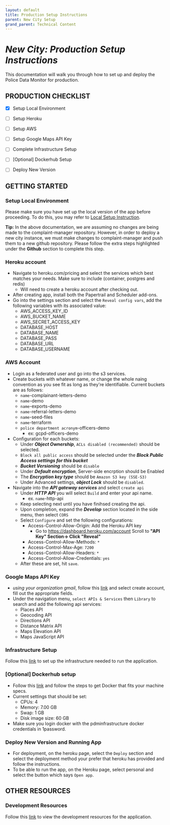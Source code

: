 ```yaml
---
layout: default
title: Production Setup Instructions
parent: New City Setup
grand_parent: Technical Content
---
```


# _New City: Production Setup Instructions_

This documentation will walk you through how to set up and deploy the Police Data Monitor for production.

## PRODUCTION CHECKLIST

- [x] Setup Local Environment
- [ ] Setup Heroku

- [ ] Setup AWS

- [ ] Setup Google Maps API Key

- [ ] Complete Infrastructure Setup

- [ ] [Optional] Dockerhub Setup

- [ ] Deploy New Version

## GETTING STARTED

### Setup Local Environment

Please make sure you have set up the local version of the app before proceeding. To do this, you may refer to [Local Setup Instruction](https://publicdataworks.github.io/complaint-manager/technical-content/new-city-setup/new-city-setup-instructions.html).

**Tip:** In the above documentation, we are assuming no changes are being made to the complaint-manager repository. However, in order to deploy a new city instance, we must make changes to complaint-manager and push them to a new github repository. Please follow the extra steps highlighted under the **Github** section to complete this step.

### Heroku account

- Navigate to heroku.com/pricing and select the services which best matches your needs. Make sure to include (container, postgres and redis)
  - Will need to create a heroku account after checking out.
- After creating app, install both the Papertrail and Scheduler add-ons.
- Go into the settings section and select the `Reveal config vars`, add the following variables with its associated value:
  - AWS_ACCESS_KEY_ID
  - AWS_BUCKET_NAME
  - AWS_SECRET_ACCESS_KEY
  - DATABASE_HOST
  - DATABASE_NAME
  - DATABASE_PASS
  - DATABASE_URL
  - DATABASE_USERNAME

### AWS Account

- Login as a federated user and go into the s3 services.
- Create buckets with whatever name, or change the whole naing convention as you see fit as long as they're identifiable. Current buckets are as follows:
  - `name`-complainant-letters-demo
  - `name`-demo
  - `name`-exports-demo
  - `name`-referral-letters-demo
  - `name`-seed-files
  - `name`-terraform
  - `police department acronym`-officers-demo
    - ex: gcpd-officers-demo
- Configuration for each buckets:
  - Under **_Object Ownership_**, `ACLs disabled (recommended)` should be selected.
  - `Block all public access` should be selected under the **_Block Public Access settings for this bucket_**
  - **_Bucket Versioning_** should be `disable`
  - Under **_Default encryption_**, Server-side encrption should be Enabled
  - The **_Encryption key type_** should be `Amazon S3 key (SSE-S3)`
  - Under Advanced settings, **_object Lock_** should be `disabled`.
- Navigate into the **_API gateway services_** and select `create api`
  - Under **_HTTP API_** you will select `Build` and enter your api name.
    - ex. `name`-http-api
  - Keep selecting next until you have finihsed creating the api.
  - Upon completion, expand the **_Develop_** section located in the side menu, then select `CORS`
  - Select `Configure` and set the following configurations:
    - Access-Control-Allow-Origin: Add the Heroku API key
      - Go to https://dashboard.heroku.com/account
        Scroll to **"API Key" Section-> Click "Reveal"**
    - Access-Control-Allow-Methods: `*`
    - Access-Control-Max-Age: `7200`
    - Access-Control-Allow-Headers: `*`
    - Access-Control-Allow-Credentials: `yes`
  - After these are set, hit `save`.

### Google Maps API Key

- _using your organization gmail_, follow this [link](https://console.cloud.google.com/) and select create account, fill out the appropriate fields.
- Under the navigation menu, `select APIs & Services` then `Library` to search and add the following api services:
  - Places API
  - Geocoding API
  - Directions API
  - Distance Matrix API
  - Maps Elevation API
  - Maps JavaScript API

### Infrastructure Setup

Follow this [link](https://publicdataworks.github.io/complaint-manager/technical-content/new-city-setup/infrastructure-setup.html) to set up the infrastructure needed to run the application.

### [Optional] Dockerhub setup

- Follow this [link](https://docs.docker.com/get-docker/) and follow the steps to get Docker that fits your machine specs.
- Current settings that should be set:
  - CPUs: 4
  - Memory: 7.00 GB
  - Swap: 1 GB
  - Disk image size: 60 GB
- Make sure you login docker with the pdminfrastructure docker credentials in 1password.

### Deploy New Version and Running App

- For deployment, on the heroku page, select the `Deploy` section and select the deployment method your prefer that heroku has provided and follow the instructions.
- To be able to run the app, on the Heroku page, select personal and select the button which says `Open app`.

## OTHER RESOURCES

### Development Resources

Follow this [link](https://publicdataworks.github.io/complaint-manager/technical-content/development-resources.html) to view the development resources for the application.
